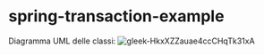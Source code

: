 # spring-transaction-example

Diagramma UML delle classi: 
![gleek-HkxXZZauae4ccCHqTk31xA](https://user-images.githubusercontent.com/66314685/176471592-143c6e00-0d60-43bf-a22f-c0fcf56014ac.png)

